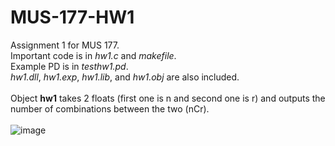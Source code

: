 # MUS-177-HW1
Assignment 1 for MUS 177. <br>
Important code is in <em>hw1.c</em> and <em>makefile</em>. <br>
Example PD is in <em>testhw1.pd</em>. <br>
<em>hw1.dll</em>, <em>hw1.exp</em>, <em>hw1.lib</em>, and <em>hw1.obj</em> are also included. <br> <br>
Object <strong>hw1</strong> takes 2 floats (first one is n and second one is r) and outputs the number of combinations between the two (nCr). <br> <br>
![image](https://user-images.githubusercontent.com/74380180/151741960-68f21d02-9963-4bb0-b692-45e299e307a8.png)
